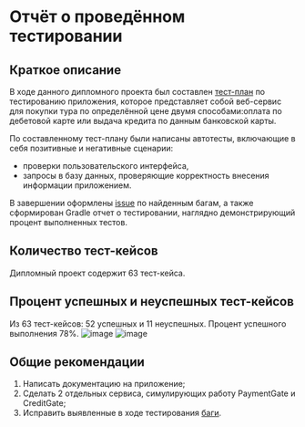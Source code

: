# Отчёт о проведённом тестировании
## Краткое описание
В ходе данного дипломного проекта был составлен [тест-план](https://github.com/julyy5/DiplomaQA/blob/main/docs/Plan.md) по тестированию приложения, которое представляет собой веб-сервис для покупки тура по определённой цене двумя способами:оплата по дебетовой карте или выдача кредита по данным банковской карты.

По составленному тест-плану были написаны автотесты, включающие в себя позитивные и негативные сценарии:
- проверки пользовательского интерфейса,
- запросы в базу данных, проверяющие корректность внесения информации приложением. 

В завершении оформлены [issue](https://github.com/julyy5/DiplomaQA/issues) по найденным багам, а также сформирован Gradle отчет о тестировании, наглядно демонстрирующий процент выполненных тестов.
## Количество тест-кейсов
Дипломный проект содержит 63 тест-кейса.
## Процент успешных и неуспешных тест-кейсов
Из 63 тест-кейсов: 52 успешных и 11 неуспешных. Процент успешного выполнения 78%.
![image](https://user-images.githubusercontent.com/106488742/221940547-23f0ac2f-07e1-4243-8760-581af1ea7387.png)
![image](https://user-images.githubusercontent.com/106488742/221943354-c6ba830b-9f6a-4e5c-93c3-594a97fc6893.png)
## Общие рекомендации
1. Написать документацию на приложение;
2. Сделать 2 отдельных сервиса, симулирующих работу PaymentGate и CreditGate;
3. Исправить выявленные в ходе тестирования [баги](https://github.com/julyy5/DiplomaQA/issues).
